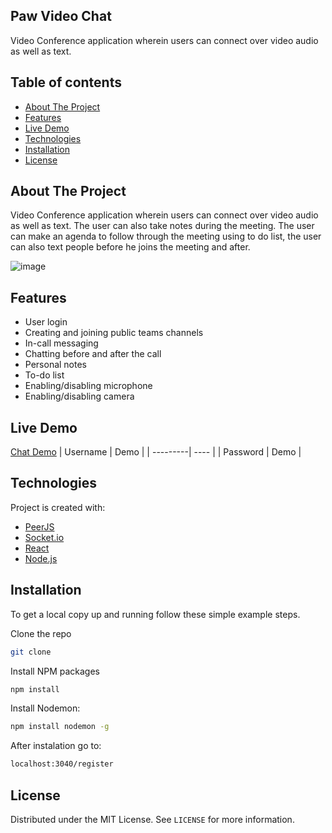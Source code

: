 ## Paw Video Chat
Video Conference application wherein users can connect over video audio as well as text.

## Table of contents
* [About The Project](#about-the-project)
* [Features](#features)
* [Live Demo](#live-demo)
* [Technologies](#technologies)
* [Installation](#installation)
* [License](#license)

## About The Project
Video Conference application wherein users can connect over video audio as well as text.
The user can also take notes during the meeting. The user can make an agenda to follow through the meeting using to do list, the user can also text people before he joins the meeting and after.

![image](https://user-images.githubusercontent.com/47408756/125494819-a450ab7e-9305-47ad-a28a-8535e08dab07.png)

## Features 
* User login
* Creating and joining public teams channels
* In-call messaging
* Chatting before and after the call
* Personal notes
* To-do list
* Enabling/disabling microphone
* Enabling/disabling camera

## Live Demo 
[Chat Demo](https://distracted-shirley-6119b2.netlify.app/)
| Username | Demo |
| ---------| ---- |
| Password | Demo |


## Technologies
Project is created with:
* [PeerJS](https://peerjs.com/)
* [Socket.io](https://socket.io/)
* [React](https://reactjs.org/)
* [Node.js](https://nodejs.org/en/)
    
## Installation
To get a local copy up and running follow these simple example steps.
<br>

Clone the repo
   ```sh
   git clone
   ```
Install NPM packages
   ```sh
   npm install
   ```
Install Nodemon:
  ```sh
npm install nodemon -g
  ```
After instalation go to:
 ```sh
localhost:3040/register
```

## License
Distributed under the MIT License. See `LICENSE` for more information.
